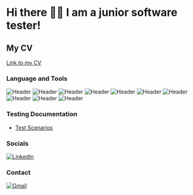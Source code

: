 # Hi there 👩‍💻 I am a junior software tester!
## My CV
[Link to my CV](https://drive.google.com/file/d/1ETZtGm4714sEI5NPSsw-5JPyeKBlOspc/view?usp=sharing)

### Language and Tools
![Header](https://img.shields.io/badge/Jira-090909?style=for-the-badge&logo=jira&logoColor=136be1)
![Header](https://img.shields.io/badge/Postman-090909?style=for-the-badge&logo=postman&logoColor=f76935)
![Header](https://img.shields.io/badge/Github-090909?style=for-the-badge&logo=github&logoColor=white)
![Header](https://img.shields.io/badge/MySQL-090909?style=for-the-badge&logo=mysql&logoColor=00618a)
![Header](https://img.shields.io/badge/TestRail-090909?style=for-the-badge&logo=&logoColor=71b556)
![Header](https://img.shields.io/badge/CSS-090909?style=for-the-badge&logo=css3&logoColor=1E90FF)
![Header](https://img.shields.io/badge/HTML-090909?style=for-the-badge&logo=html5&logoColor=OrangeRed)
![Header](https://img.shields.io/badge/SeleniumIDE-090909?style=for-the-badge&logo=selenium&logoColor=71b556)
![Header](https://img.shields.io/badge/Java-090909?style=for-the-badge&logo=java&logoColor=71b556)
![Header](https://img.shields.io/badge/IntelliJIDEA-090909?style=for-the-badge&logo=intellijidea&logoColor=white)

### Testing Documentation
- [Test Scenarios](https://trello.com/b/znL1lV3D/test-scenarios-1)

### Socials
[![LinkedIn](https://img.shields.io/badge/LinkedIn-0077B5?style=for-the-badge&logo=linkedin&logoColor=white)](https://www.linkedin.com/in/yeldana-sadykova/)

### Contact
[![Gmail](https://img.shields.io/badge/Gmail-D14836?style=for-the-badge&logo=gmail&logoColor=white)](mailto:yeldana.sadykova@gmail.com)
